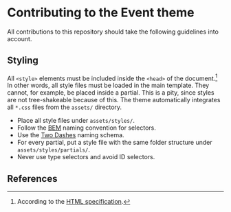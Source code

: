 # Contributing to the Event theme

All contributions to this repository should take the following guidelines into
account.

## Styling

All `<style>` elements must be included inside the `<head>` of the
document.[^styleplacement] In other words, all style files must be loaded in the
main template. They cannot, for example, be placed inside a partial. This is a
pity, since styles are not tree-shakeable because of this. The theme
automatically integrates all `*.css` files from the `assets/` directory.

-   Place all style files under `assets/styles/`.
-   Follow the [BEM](https://getbem.com) naming convention for selectors.
-   Use the [Two Dashes](https://bem.info/methodology/naming-convention/#two-dashes-style) naming schema.
-   For every partial, put a style file with the same folder structure under
    `assets/styles/partials/`.
-   Never use type selectors and avoid ID selectors.

## References

[^styleplacement]:
    According to the [HTML
    specification](https://html.spec.whatwg.org/multipage/semantics.html#the-style-element).
